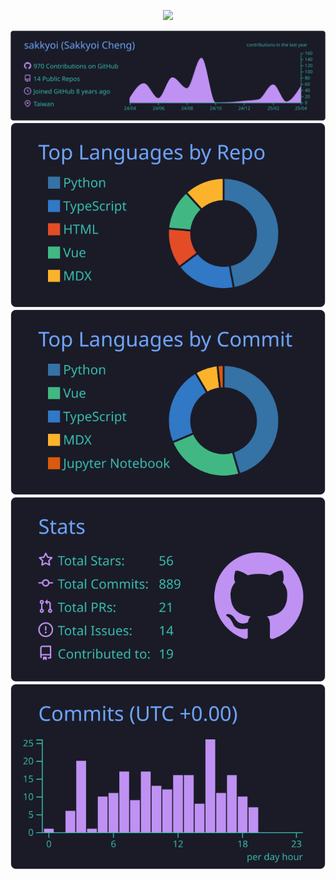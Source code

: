 <div align="center">

![](https://github-profile-trophy.vercel.app/?username=sakkyoi&theme=chalk&title=-Reviews)

</div>

<div align="center">

![](https://raw.githubusercontent.com/sakkyoi/sakkyoi/main/profile-summary-card-output/tokyonight/0-profile-details.svg)
![](https://raw.githubusercontent.com/sakkyoi/sakkyoi/main/profile-summary-card-output/tokyonight/1-repos-per-language.svg)
![](https://raw.githubusercontent.com/sakkyoi/sakkyoi/main/profile-summary-card-output/tokyonight/2-most-commit-language.svg)
![](https://raw.githubusercontent.com/sakkyoi/sakkyoi/main/profile-summary-card-output/tokyonight/3-stats.svg)
![](https://raw.githubusercontent.com/sakkyoi/sakkyoi/main/profile-summary-card-output/tokyonight/4-productive-time.svg)

</div>
